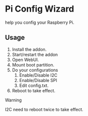 # Pi Config Wizard

help you config your Raspberry Pi.

## Usage

1. Install the addon.
2. Start/restart the addon
3. Open WebUI.
4. Mount boot partition.
5. Do your configurations
   1. Enable/Disable I2C
   2. Enable/Disable SPI
   3. Edit config.txt.
6. Reboot to take effect.

> [!WARNING]
> I2C need to reboot twice to take effect.


